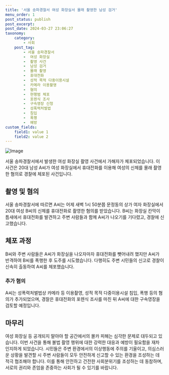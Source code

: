 ```yaml
---
title: '서울 송파경찰서 여성 화장실서 몰래 촬영한 남성 검거'
menu_order: 1
post_status: publish
post_excerpt: 
post_date: 2024-03-27 23:06:27
taxonomy:
    category:
        - 사회
    post_tag:
        - 서울 송파경찰서
        -  여성 화장실
        -  촬영 사건
        -  남성 검거
        -  몰래 촬영
        -  휴대전화
        -  성적 목적 다중이용시설
        -  카메라 이용촬영
        -  혐의
        -  현행범 체포
        -  포렌식 조사
        -  구속영장 신청
        -  성폭력처벌법
        -  침입
        -  폭행
        -  예방
custom_fields:
    field1: value 1
    field2: value 2
---
```


![Image](https://imgnews.pstatic.net/image/057/2024/03/27/0001808401_001_20240327091603229.jpg?type=w647)

서울 송파경찰서에서 발생한 여성 화장실 촬영 사건에서 가해자가 체포되었습니다. 이 사건은 20대 남성 A씨가 여성 화장실에서 휴대전화를 이용해 여성의 신체를 몰래 촬영한 혐의로 경찰에 체포된 사건입니다.
## 촬영 및 혐의
서울 송파경찰서에 따르면 A씨는 어제 새벽 1시 50분쯤 문정동의 상가 여자 화장실에서 20대 여성 B씨의 신체를 휴대전화로 촬영한 혐의를 받았습니다. B씨는 화장실 칸막이 틈새에서 휴대전화를 발견하고 주변 사람들과 함께 A씨가 나오기를 기다렸고, 경찰에 신고했습니다.
## 체포 과정
B씨와 주변 사람들은 A씨가 화장실을 나오자마자 휴대전화를 뺏어내려 했지만 A씨가 반격하여 B씨를 폭행한 후 도주를 시도했습니다. 다행히도 주변 시민들의 신고로 경찰이 신속히 출동하여 A씨를 체포했습니다.
### 추가 혐의
A씨는 성폭력처벌법상 카메라 등 이용촬영, 성적 목적 다중이용시설 침입, 폭행 등의 혐의가 추가되었으며, 경찰은 휴대전화의 포렌식 조사를 마친 뒤 A씨에 대한 구속영장을 검토할 예정입니다.
## 마무리
여성 화장실 등 공개되지 말아야 할 공간에서의 몰카 피해는 심각한 문제로 대두되고 있습니다. 이번 사건을 통해 불법 촬영 행위에 대한 강력한 대응과 예방이 필요함을 재차 인지하게 되었습니다. 시민들은 주변 환경에서의 이상행동에 주의를 기울이고, 의심스러운 상황을 발견할 시 주변 사람들이 모두 안전하게 신고할 수 있는 환경을 조성하는 데 적극 협조해야 합니다. 이를 통해 안전하고 건전한 사회분위기를 조성하는 데 동참하며, 서로의 권리와 존엄을 존중하는 사회가 될 수 있기를 바랍니다.
